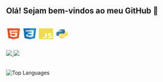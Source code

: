 ## Olá! Sejam bem-vindos ao meu GitHub 👋

<div style="display: inline_block"><br>
<img align="center" alt="Gabi-HTML" height="30" width="40" src="https://raw.githubusercontent.com/devicons/devicon/master/icons/html5/html5-original.svg">
<img align="center" alt="Gabi-CSS" height="30" width="40" src="https://raw.githubusercontent.com/devicons/devicon/master/icons/css3/css3-original.svg">
<img align="center" alt="Gabi-Js" height="30" width="40" src="https://raw.githubusercontent.com/devicons/devicon/master/icons/javascript/javascript-plain.svg">
<img align="center" alt="Gabi-Python" height="30" width="40" src="https://raw.githubusercontent.com/devicons/devicon/master/icons/python/python-original.svg">

##

<div>
  <a href="mailto:l.lopesgabrielli@gmail.com" target="_blank">
    <img src="https://img.shields.io/badge/-Gmail-%23333?style=for-the-badge&logo=gmail&logoColor=white">
  </a>

  <a href="https://www.linkedin.com/in/gabrielli-lopes/" target="_blank">
    <img src="https://img.shields.io/badge/LinkedIn-0077B5?style=for-the-badge&logo=linkedin&logoColor=white">
  </a>
</div>

<br>
<br/>

<div>
  <img
    align="left"
    alt="Top Languages"
    height="150"
    src="https://github-readme-stats.vercel.app/api/top-langs/?username=GabrielliLopes&theme=tokyonight&layout=compact&custom_title=Tecnologias&langs_count=9"
  />
</div>




